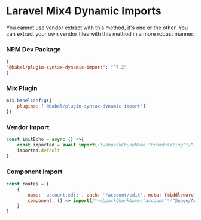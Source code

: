
# Laravel Mix4 Dynamic Imports
You cannot use vendor extract with this method, it's one or the other.
You can extract your own vendor files with this method in a more robust manner.

### NPM Dev Package
```json
{
"@babel/plugin-syntax-dynamic-import": "^7.2"
}
```

### Mix Plugin
```javascript
mix.babelConfig({
    plugins: ['@babel/plugin-syntax-dynamic-import'],
})
```

### Vendor Import
```javascript
const initEcho = async () =>{
    const imported = await import(/*webpackChunkName:"broadcasting"*/"./EchoService")
    imported.default
}
```

### Component Import
```javascript
const routes = [
    {
        name: 'account.edit', path: '/account/edit', meta: {middleware: ['auth']},
        component: () => import(/*webpackChunkName:"account"*/"@page/Account/Edit"),
    }
]
```